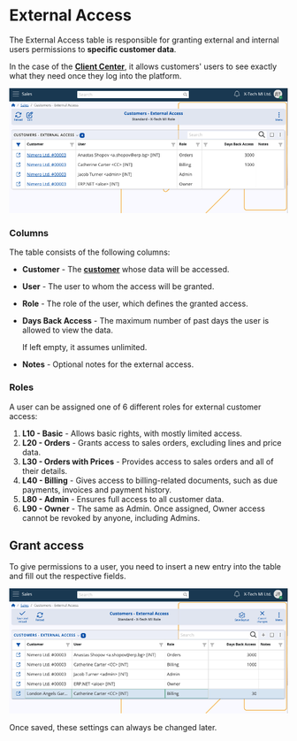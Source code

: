 # External Access

The External Access table is responsible for granting external and internal users permissions to **specific customer data**.

In the case of the **[Client Center](../../crm/clientcenter/index.md)**, it allows customers' users to see exactly what they need once they log into the platform. 

![pictures](pictures/customers_external_access.png)

### Columns

The table consists of the following columns:

- **Customer** - The **[customer](index.md)** whose data will be accessed.
- **User** - The user to whom the access will be granted.
- **Role** - The role of the user, which defines the granted access.
- **Days Back Access** - The maximum number of past days the user is allowed to view the data.
  
  If left empty, it assumes unlimited.

- **Notes** - Optional notes for the external access.

### Roles

A user can be assigned one of 6 different roles for external customer access:

1. **L10 - Basic** - Allows basic rights, with mostly limited access.
2. **L20 - Orders** - Grants access to sales orders, excluding lines and price data.
3. **L30 - Orders with Prices** - Provides access to sales orders and all of their details.
4. **L40 - Billing** - Gives access to billing-related documents, such as due payments, invoices and payment history.
5. **L80 - Admin** - Ensures full access to all customer data. 
6. **L90 - Owner** - The same as Admin. Once assigned, Owner access cannot be revoked by anyone, including Admins.

## Grant access

To give permissions to a user, you need to insert a new entry into the table and fill out the respective fields.

![pictures](pictures/grant_new_access.png)

Once saved, these settings can always be changed later.
